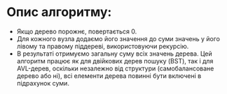 # Опис алгоритму:
- Якщо дерево порожнє, повертається 0.
- Для кожного вузла додаємо його значення до суми значень у його лівому та правому піддереві, використовуючи рекурсію.
- В результаті отримуємо загальну суму всіх значень дерева.
Цей алгоритм працює як для двійкових дерев пошуку (BST), так і для AVL-дерев, оскільки незалежно від структури (самобалансоване дерево або ні), всі елементи дерева повинні бути включені в підрахунок суми.